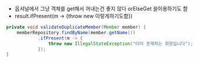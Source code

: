 - 옵셔널에서 그냥 객체를 get해서 꺼내는건 좋지 않다 orElseGet 을이용하기도 함
- result.ifPresent(m -> {throw new 이렇게하기도함})

```java
private void validateDuplicateMember(Member member) {
    memberRepository.findByName(member.getName())
            .ifPresent(m -> {
                throw new IllegalStateException("이미 존재하는 회원입니다");
            });
}
```
